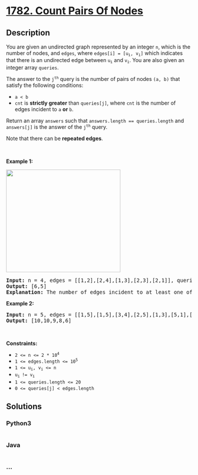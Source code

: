# [1782. Count Pairs Of Nodes](https://leetcode.com/problems/count-pairs-of-nodes)



## Description

<p>You are given an undirected graph represented by an integer <code>n</code>, which is the number of nodes, and <code>edges</code>, where <code>edges[i] = [u<sub>i</sub>, v<sub>i</sub>]</code> which indicates that there is an undirected edge between <code>u<sub>i</sub></code> and <code>v<sub>i</sub></code>. You are also given an integer array <code>queries</code>.</p>

<p>The answer to the <code>j<sup>th</sup></code> query is the number of pairs of nodes <code>(a, b)</code> that satisfy the following conditions:</p>

<ul>
	<li><code>a &lt; b</code></li>
	<li><code>cnt</code> is <strong>strictly greater</strong> than <code>queries[j]</code>, where <code>cnt</code> is the number of edges incident to <code>a</code> <strong>or</strong> <code>b</code>.</li>
</ul>

<p>Return an array <code>answers</code> such that <code>answers.length == queries.length</code> and <code>answers[j]</code> is the answer of the <code>j<sup>th</sup></code> query.</p>

<p>Note that there can be <strong>repeated edges</strong>.</p>

<p>&nbsp;</p>
<p><strong>Example 1:</strong></p>
<img alt="" src="https://cdn.jsdelivr.net/gh/yanglr/leetcode-ac@master/assets/1700-1799/1782.Count%20Pairs%20Of%20Nodes/images/screenshot-from-2021-02-11-23-07-35.png" style="width: 310px; height: 278px;" />
<pre>
<strong>Input:</strong> n = 4, edges = [[1,2],[2,4],[1,3],[2,3],[2,1]], queries = [2,3]
<strong>Output:</strong> [6,5]
<strong>Explanation:</strong> The number of edges incident to at least one of each pair is shown above.
</pre>

<p><strong>Example 2:</strong></p>

<pre>
<strong>Input:</strong> n = 5, edges = [[1,5],[1,5],[3,4],[2,5],[1,3],[5,1],[2,3],[2,5]], queries = [1,2,3,4,5]
<strong>Output:</strong> [10,10,9,8,6]
</pre>

<p>&nbsp;</p>
<p><strong>Constraints:</strong></p>

<ul>
	<li><code>2 &lt;= n &lt;= 2 * 10<sup>4</sup></code></li>
	<li><code>1 &lt;= edges.length &lt;= 10<sup>5</sup></code></li>
	<li><code>1 &lt;= u<sub>i</sub>, v<sub>i</sub> &lt;= n</code></li>
	<li><code>u<sub>i </sub>!= v<sub>i</sub></code></li>
	<li><code>1 &lt;= queries.length &lt;= 20</code></li>
	<li><code>0 &lt;= queries[j] &lt; edges.length</code></li>
</ul>


## Solutions

<!-- tabs:start -->

### **Python3**

```python

```

### **Java**

```java

```

### **...**

```

```

<!-- tabs:end -->
